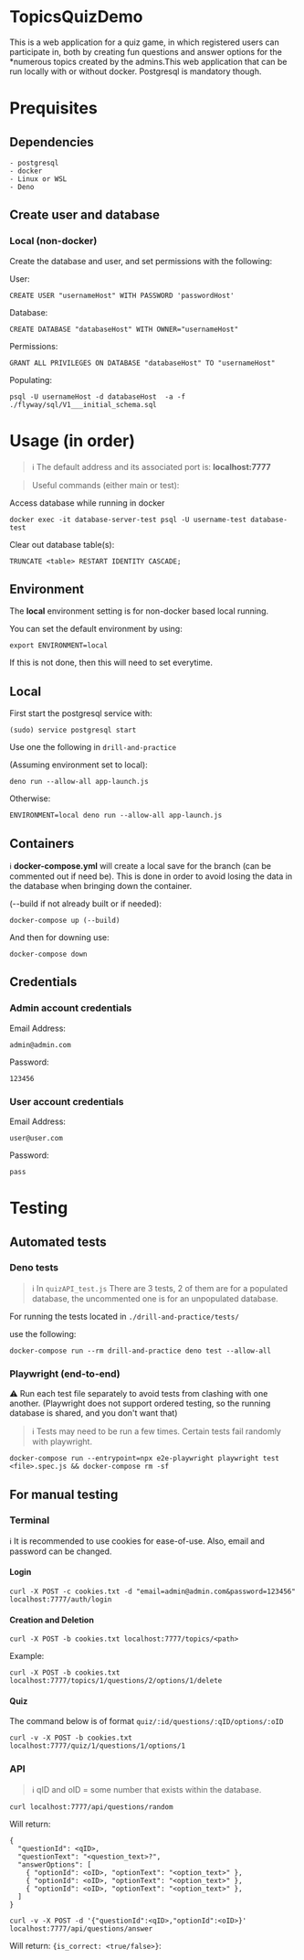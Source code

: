 # TopicsQuizDemo
This is a web application for a quiz game, in which registered users can participate in, both by creating fun questions and answer options for the *numerous topics created by the admins.This web application that can be run locally with or without docker. Postgresql is mandatory though.

# Prequisites
## Dependencies
```
- postgresql
- docker
- Linux or WSL
- Deno
```

## Create user and database
### Local (non-docker)
Create the database and user, and set permissions with the following: 

User:
```
CREATE USER "usernameHost" WITH PASSWORD 'passwordHost'
```

Database:
```
CREATE DATABASE "databaseHost" WITH OWNER="usernameHost"
```

Permissions:
```
GRANT ALL PRIVILEGES ON DATABASE "databaseHost" TO "usernameHost"
```

Populating:
```
psql -U usernameHost -d databaseHost  -a -f ./flyway/sql/V1___initial_schema.sql
```
# Usage (in order)
> :information_source: The default address and its associated port is: **localhost:7777**

> Useful commands (either main or test):

Access database while running in docker
```
docker exec -it database-server-test psql -U username-test database-test
```

Clear out database table(s):
```
TRUNCATE <table> RESTART IDENTITY CASCADE;
```

## Environment
The **local** environment setting is for non-docker based local running.

You can set the default environment by using:
```
export ENVIRONMENT=local
```

If this is not done, then this will need to set everytime.

## Local
First start the postgresql service with:
```
(sudo) service postgresql start
``` 

Use one the following in ```drill-and-practice```

(Assuming environment set to local):
```
deno run --allow-all app-launch.js
```
Otherwise:
```
ENVIRONMENT=local deno run --allow-all app-launch.js
```

## Containers
:information_source: **docker-compose.yml** will create a local save for the branch (can be commented out if need be). This is done in order to avoid losing the data in the database when bringing down the container. 

(--build if not already built or if needed):
```
docker-compose up (--build)
```

And then for downing use:
```
docker-compose down
```

## Credentials

### Admin account credentials
Email Address:
```
admin@admin.com
```
Password: 
```
123456
```

### User account credentials
Email Address:
```
user@user.com
```
Password:
```
pass
```

# Testing

## Automated tests

### Deno tests

> :information_source: In ```quizAPI_test.js``` There are 3 tests, 2 of them are for a populated database, the uncommented one is for an unpopulated database.

For running the tests located in ```./drill-and-practice/tests/```

use the following:
```
docker-compose run --rm drill-and-practice deno test --allow-all
```

### Playwright (end-to-end)

:warning: Run each test file separately to avoid tests from clashing with one another. (Playwright does not support ordered testing, so the running database is shared, and you don't want that)

> :information_source: Tests may need to be run a few times. Certain tests fail randomly with playwright.

```
docker-compose run --entrypoint=npx e2e-playwright playwright test <file>.spec.js && docker-compose rm -sf
```


## For manual testing
### Terminal

:information_source: It is recommended to use cookies for ease-of-use. Also, email and password can be changed.

#### Login
```
curl -X POST -c cookies.txt -d "email=admin@admin.com&password=123456" localhost:7777/auth/login
```

#### Creation and Deletion
```
curl -X POST -b cookies.txt localhost:7777/topics/<path>
```

Example:
```
curl -X POST -b cookies.txt localhost:7777/topics/1/questions/2/options/1/delete
```

#### Quiz
The command below is of format ```quiz/:id/questions/:qID/options/:oID```
```
curl -v -X POST -b cookies.txt localhost:7777/quiz/1/questions/1/options/1
```

### API
> :information_source: qID and oID = some number that exists within the database.

```
curl localhost:7777/api/questions/random
```

Will return:
```
{
  "questionId": <qID>,
  "questionText": "<question_text>?",
  "answerOptions": [
    { "optionId": <oID>, "optionText": "<option_text>" },
    { "optionId": <oID>, "optionText": "<option_text>" },
    { "optionId": <oID>, "optionText": "<option_text>" },
  ]
}
```

```
curl -v -X POST -d '{"questionId":<qID>,"optionId":<oID>}' localhost:7777/api/questions/answer
```

Will return:
```{is_correct: <true/false>}```:
